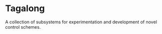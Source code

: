 # Tagalong
A collection of subsystems for experimentation and development of novel control schemes.
